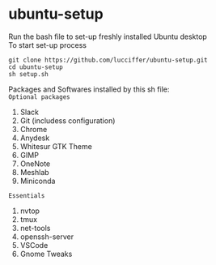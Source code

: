 # ubuntu-setup
Run the bash file to set-up freshly installed Ubuntu desktop   
To start set-up process  
```
git clone https://github.com/lucciffer/ubuntu-setup.git    
cd ubuntu-setup    
sh setup.sh
```

Packages and Softwares installed by this sh file:    
`Optional packages`  
1. Slack  
2. Git (includess configuration)
3. Chrome
4. Anydesk  
5. Whitesur GTK Theme   
7. GIMP
8. OneNote
9. Meshlab
10. Miniconda  

`Essentials`  
1. nvtop
2. tmux
3. net-tools
4. openssh-server
5. VSCode
6. Gnome Tweaks  


